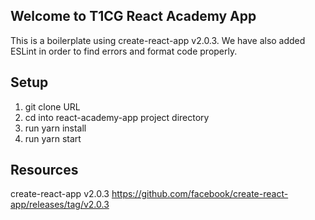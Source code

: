 ## Welcome to T1CG React Academy App

This is a boilerplate using create-react-app v2.0.3. We have also added ESLint in order to find errors and format code properly.

## Setup
1. git clone URL
2. cd into react-academy-app project directory
3.  run yarn install
4. run yarn start

## Resources
create-react-app v2.0.3
https://github.com/facebook/create-react-app/releases/tag/v2.0.3
